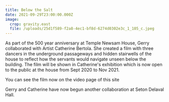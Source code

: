 ```yaml
---
title: Below the Salt
date: 2021-09-29T23:00:00.000Z
image:
  crop: gravity.east
  file: /uploads/25d1f589-f2a8-4ec1-bf8d-6274d0302e3c_1_105_c.jpeg
---
```

As part of the 500 year anniversary at Temple Newsam House, Gerry collaborated with Artist Catherine Bertola. She created a film with three dancers in the underground passageways and hidden stairwells of the house to reflect how the servants would navigate unseen below the building.  The film will be shown in Catherine's exhibition which is now open to the public at the house from Sept 2020 to Nov 2021. 

You can see the film now on the video page of this site

Gerry and Catherine have now begun another collaboration at Seton Delaval Hall.
